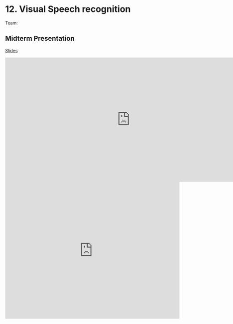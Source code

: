 # 12. Visual Speech recognition

Team:

## Midterm Presentation

[Slides](midterm/12.pptx)

<center><iframe src="http://docs.google.com/gview?url=http://courses.d2l.ai/berkeley-stat-157/projects/midterm/12.pptx&embedded=true"
    style="width:800px; height:400px;" frameborder="0"></iframe></center>

<center><iframe width="560" height="441" src="https://www.youtube.com/embed/fIabcgTpajw" frameborder="0" allowfullscreen></iframe></center>
